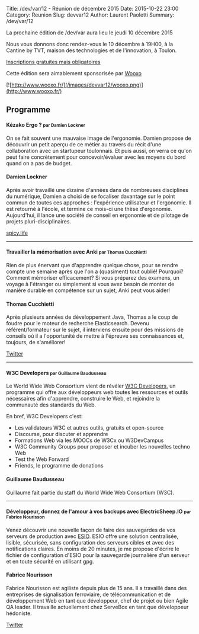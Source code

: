 Title: /dev/var/12 - Réunion de décembre 2015
Date: 2015-10-22 23:00
Category: Reunion
Slug: devvar12
Author: Laurent Paoletti
Summary: /dev/var/12


La prochaine édition de /dev/var aura lieu le jeudi 10 décembre 2015

Nous vous donnons donc rendez-vous le 10 décembre à 19H00, à la Cantine by TVT, maison des technologies et de l'innovation, à Toulon.

[Inscriptions gratuites mais obligatoires](http://www.eventbrite.fr/e/billets-devvar12-rencontre-des-developpeurs-varois-19654407863)

Cette édition sera aimablement sponsorisée par  [Wooxo](http://www.wooxo.fr/)

[![http://www.wooxo.fr/](/images/devvar12/wooxo.png)](http://www.wooxo.fr/)


## Programme

#### Kézako Ergo ? <small>par Damien Lockner </small>

On se fait souvent une mauvaise image de l'ergonomie. Damien propose de découvrir un petit aperçu de ce métier au travers
 du récit d'une collaboration avec un startupeur toulonnais. Et puis aussi, on verra ce qu'on peut faire
concrètement pour concevoir/évaluer avec les moyens du bord quand on a pas de budget​.

<h4 class='subheader'>Damien Lockner</h4>

Après avoir travaillé une dizaine d'années dans de nombreuses disciplines du numérique, Damien a choisi de se
focaliser davantage sur le point commun de toutes ces approches : l'expérience utilisateur et l'ergonomie.
Il est retourné à l'école, et termine ce mois-ci une thèse d'ergonomie. Aujourd'hui, il lance une société de conseil en ergonomie
et de pilotage de projets pluri-disciplinaires.

[spicy.life](http://spicy.life/)

<hr>

#### Travailler la mémorisation avec Anki <small>par Thomas Cucchietti </small>

Rien de plus énervant que d'apprendre quelque chose, pour se rendre compte une semaine après que l'on a (quasiment) tout oublié! Pourquoi? Comment mémoriser efficacement?
Si vous préparez des examens, un voyage à l'étranger ou simplement si vous avez besoin de monter de manière durable en compétence sur un sujet, Anki peut vous aider!

<h4 class='subheader'>Thomas Cucchietti </h4>

Après plusieurs années de développement Java, Thomas a le coup de foudre pour le moteur de recherche Elasticsearch. Devenu référent/formateur sur le sujet, il interviens ensuite pour des missions
de conseils où il a l'opportunité de mettre à l'épreuve ses connaissances et, toujours, de s'améliorer!

[Twitter](https://twitter.com/TCucchietti)

<hr>

#### W3C Developers <small>par Guillaume Baudusseau </small>
Le World Wide Web Consortium vient de révéler [W3C Developers](http://www.w3.org/developers/), un programme qui offre
aux développeurs web toutes les ressources et outils nécessaires afin d'apprendre, construire le Web, et rejoindre
la communauté des standards du Web.

En bref, W3C Developers c'est:

* Les validateurs W3C et autres outils, gratuits et open-source
* Discourse, pour discuter et apprendre
* Formations Web via les MOOCs de W3Cx ou W3DevCampus
* W3C Community Groups pour proposer et incuber les nouvelles techno Web
* Test the Web Forward
* Friends, le programme de donations

<h4 class='subheader'>Guillaume Baudusseau</h4>

Guillaume fait partie du staff du World Wide Web Consortium (W3C).


<hr>

#### Développeur, donnez de l'amour à vos backups avec ElectricSheep.IO <small>par Fabrice Nourisson </small>
Venez découvrir une nouvelle façon de faire des sauvegardes de vos
serveurs de production avec [ESIO](http://www.electricsheep.io/).
ESIO offre une solution centralisée, lisible, sécurisée, sans
configuration des serveurs cibles et avec des notifications claires.
En moins de 20 minutes, je me propose d'écrire le fichier de
configuration d'ESIO pour la sauvegarde journalière d'un serveur et en
toute sécurité en utilisant gpg.

<h4 class='subheader'>Fabrice Nourisson</h4>

Fabrice Nourisson est agiliste depuis plus de 15 ans. Il a travaillé
dans des entreprises de signalisation ferroviaire, de télécommunication
et de développement Web en tant que développeur, chef de projet ou bien
Agile QA leader. Il travaille actuellement chez ServeBox en tant que
développeur hédoniste.

[Twitter](https://twitter.com/duckmole)
